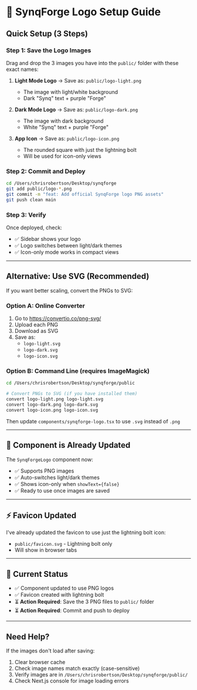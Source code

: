 # 🎨 SynqForge Logo Setup Guide

## Quick Setup (3 Steps)

### Step 1: Save the Logo Images

Drag and drop the 3 images you have into the `public/` folder with these exact names:

1. **Light Mode Logo** → Save as: `public/logo-light.png`
   - The image with light/white background
   - Dark "Synq" text + purple "Forge"
   
2. **Dark Mode Logo** → Save as: `public/logo-dark.png`
   - The image with dark background
   - White "Synq" text + purple "Forge"
   
3. **App Icon** → Save as: `public/logo-icon.png`
   - The rounded square with just the lightning bolt
   - Will be used for icon-only views

### Step 2: Commit and Deploy

```bash
cd /Users/chrisrobertson/Desktop/synqforge
git add public/logo-*.png
git commit -m "feat: Add official SynqForge logo PNG assets"
git push clean main
```

### Step 3: Verify

Once deployed, check:
- ✅ Sidebar shows your logo
- ✅ Logo switches between light/dark themes
- ✅ Icon-only mode works in compact views

---

## Alternative: Use SVG (Recommended)

If you want better scaling, convert the PNGs to SVG:

### Option A: Online Converter
1. Go to https://convertio.co/png-svg/
2. Upload each PNG
3. Download as SVG
4. Save as:
   - `logo-light.svg`
   - `logo-dark.svg`
   - `logo-icon.svg`

### Option B: Command Line (requires ImageMagick)
```bash
cd /Users/chrisrobertson/Desktop/synqforge/public

# Convert PNGs to SVG (if you have installed them)
convert logo-light.png logo-light.svg
convert logo-dark.png logo-dark.svg
convert logo-icon.png logo-icon.svg
```

Then update `components/synqforge-logo.tsx` to use `.svg` instead of `.png`

---

## 🔧 Component is Already Updated

The `SynqForgeLogo` component now:
- ✅ Supports PNG images
- ✅ Auto-switches light/dark themes
- ✅ Shows icon-only when `showText={false}`
- ✅ Ready to use once images are saved

---

## ⚡ Favicon Updated

I've already updated the favicon to use just the lightning bolt icon:
- `public/favicon.svg` - Lightning bolt only
- Will show in browser tabs

---

## 📍 Current Status

- ✅ Component updated to use PNG logos
- ✅ Favicon created with lightning bolt
- ⏳ **Action Required**: Save the 3 PNG files to `public/` folder
- ⏳ **Action Required**: Commit and push to deploy

---

## Need Help?

If the images don't load after saving:
1. Clear browser cache
2. Check image names match exactly (case-sensitive)
3. Verify images are in `/Users/chrisrobertson/Desktop/synqforge/public/`
4. Check Next.js console for image loading errors


